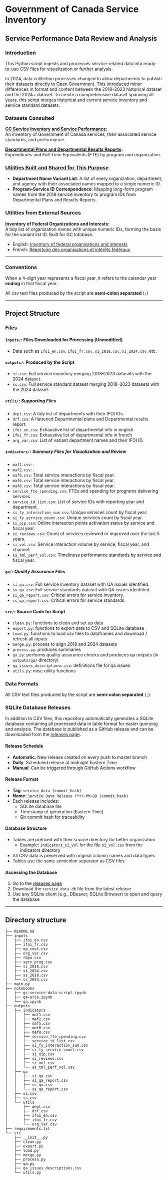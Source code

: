 # Government of Canada Service Inventory
## Service Performance Data Review and Analysis

### Introduction
This Python script ingests and processes service-related data into ready-to-use CSV files for visualization or further analysis.

In 2024, data collection processes changed to allow departments to publish their datasets directly to Open Government. This introduced minor differences in format and content between the 2018–2023 historical dataset and the 2024+ dataset. To create a comprehensive dataset spanning all years, this script merges historical and current service inventory and service standard datasets.

### Datasets Consulted

**[GC Service Inventory and Service Performance](https://open.canada.ca/data/en/dataset/3ac0d080-6149-499a-8b06-7ce5f00ec56c):**  
An inventory of Government of Canada services, their associated service standards, and performance.

**[Departmental Plans and Departmental Results Reports](https://open.canada.ca/data/en/dataset/a35cf382-690c-4221-a971-cf0fd189a46f/resource/64774bc1-c90a-4ae2-a3ac-d9b50673a895):**  
Expenditures and Full-Time Equivalents (FTE) by program and organization.

### [Utilities Built and Shared for This Purpose](https://github.com/gc-performance/utilities)
- **Department Name Variant List**: A list of every organization, department, and agency with their associated names mapped to a single numeric ID.  
- **Program-Service ID Correspondence**: Mapping long-form program names from the 2018 service inventory to program IDs from Departmental Plans and Results Reports.

### Utilities from External Sources
**Inventory of Federal Organizations and Interests:**  
A tidy list of organization names with unique numeric IDs, forming the basis for the variant list ID. Built for GC Infobase.  
- English: [Inventory of federal organisations and interests](https://open.canada.ca/data/en/dataset/a35cf382-690c-4221-a971-cf0fd189a46f/resource/7c131a87-7784-4208-8e5c-043451240d95)  
- French: [Répertoire des organisations et intérêts fédéraux](https://open.canada.ca/data/en/dataset/a35cf382-690c-4221-a971-cf0fd189a46f/resource/45069fe9-abe3-437f-97dd-3f64958bfa85)

---

### Conventions
When a 4-digit year represents a fiscal year, it refers to the calendar year **ending** in that fiscal year.

All csv text files produced by the script are **semi-colon separated** (`;`)

---
## Project Structure

### Files

#### `inputs/`: Files Downloaded for Processing (Unmodified)
- Data such as `ifoi_en.csv`, `ifoi_fr.csv`, `si_2018.csv`, `si_2024.csv`, etc.

#### `outputs/`: Produced by the Script
- `si.csv`: Full service inventory merging 2018–2023 datasets with the 2024 dataset.
- `ss.csv`: Full service standard dataset merging 2018–2023 datasets with the 2024 dataset.

##### `utils/`: Supporting Files
- `dept.csv`: A tidy list of departments with their IFOI IDs.
- `drf.csv`: A flattened Departmental plans and Departmental results report.
- `ifoi_en.csv`: Exhaustive list of departmental info in english
- `ifoi_fr.csv`: Exhaustive list of departmental info in french
- `org_var.csv`: List of variant department names and their IFOI ID.

##### `indicators/`: Summary Files for Visualization and Review
- `maf1.csv`: .
- `maf2.csv`: .
- `maf5.csv`: Total service interactions by fiscal year.
- `maf6.csv`: Total service interactions by fiscal year.
- `maf8.csv`: Total service interactions by fiscal year.
- `service_fte_spending.csv`: FTEs and spending for programs delivering services.
- `service_id_list.csv`: List of service IDs with reporting year and department.
- `si_fy_interaction_sum.csv`: Unique services count by fiscal year.
- `si_fy_service_count.csv`: Unique services count by fiscal year.
- `si_oip.csv`: Online interaction points activation status by service and fiscal year.
- `si_reviews.csv`: Count of services reviewed or improved over the last 5 years.
- `si_vol.csv`: Service interaction volume by service, fiscal year, and channel.
- `ss_tml_perf_vol.csv`: Timeliness performance standards by service and fiscal year.

##### `qa/`: Quality Assurance Files
- `si_qa.csv`: Full service inventory dataset with QA issues identified.
- `ss_qa.csv`: Full service standards dataset with QA issues identified.
- `si_qa_report.csv`: Critical errors for service inventory.
- `ss_qa_report.csv`: Critical errors for service standards.

#### `src/`: Source Code for Script
- `clean.py`: functions to clean and set up data
- `export.py`: functions to export data to CSV and SQLite database
- `load.py`: functions to load csv files to dataframes and download / refresh all inputs
- `merge.py`: process to align 2018 and 2024 datasets
- `process.py`: produces summaries
- `qa.py`: performs quality assurance checks and produces qa outputs (in `outputs/qa/` directory)
- `qa_issues_descriptions.csv`: definitions file for qa issues
- `utils.py`: misc utility functions

### Data Formats

All CSV text files produced by the script are **semi-colon separated** (`;`).

### SQLite Database Releases

In addition to CSV files, this repository automatically generates a SQLite database containing all processed data in table format for easier querying and analysis. The database is published as a GitHub release and can be downloaded from the [releases page](https://github.com/gc-performance/service-data/releases).

#### Release Schedule
- **Automatic**: New release created on every push to master branch
- **Daily**: Scheduled release at midnight Eastern Time
- **Manual**: Can be triggered through GitHub Actions workflow

#### Release Format
- **Tag**: `service_data-[commit_hash]`
- **Name**: `Service Data Release YYYY-MM-DD (commit_hash)`
- Each release includes:
  - SQLite database file
  - Timestamp of generation (Eastern Time)
  - Git commit hash for traceability

#### Database Structure
- Tables are prefixed with their source directory for better organization
  - Example: `indicators_si_vol` for the file `si_vol.csv` from the indicators directory
- All CSV data is preserved with original column names and data types
- Tables use the same semicolon separator as CSV files

#### Accessing the Database
1. Go to the [releases page](https://github.com/gc-performance/service-data/releases)
2. Download the `service_data.db` file from the latest release
3. Use any SQLite client (e.g., DBeaver, SQLite Browser) to open and query the database

---

## Directory structure
```
├── README.md
├── inputs
│   ├── ifoi_en.csv
│   ├── ifoi_fr.csv
│   ├── op_cost.csv
│   ├── org_var.csv
│   ├── rbpo.csv
│   ├── serv_prog.csv
│   ├── si_2018.csv
│   ├── si_2024.csv
│   ├── ss_2018.csv
│   └── ss_2024.csv
├── main.py
├── notebooks
│   ├── gc-service-data-script.ipynb
│   ├── qa-uris.ipynb
│   └── qa.ipynb
├── outputs
│   ├── indicators
│   │   ├── maf1.csv
│   │   ├── maf2.csv
│   │   ├── maf5.csv
│   │   ├── maf6.csv
│   │   ├── maf8.csv
│   │   ├── service_fte_spending.csv
│   │   ├── service_id_list.csv
│   │   ├── si_fy_interaction_sum.csv
│   │   ├── si_fy_service_count.csv
│   │   ├── si_oip.csv
│   │   ├── si_reviews.csv
│   │   ├── si_vol.csv
│   │   └── ss_tml_perf_vol.csv
│   ├── qa
│   │   ├── si_qa.csv
│   │   ├── si_qa_report.csv
│   │   ├── ss_qa.csv
│   │   └── ss_qa_report.csv
│   ├── si.csv
│   ├── ss.csv
│   └── utils
│       ├── dept.csv
│       ├── drf.csv
│       ├── ifoi_en.csv
│       ├── ifoi_fr.csv
│       └── org_var.csv
├── requirements.txt
└── src
    ├── __init__.py
    ├── clean.py
    ├── export.py
    ├── load.py
    ├── merge.py
    ├── process.py
    ├── qa.py
    ├── qa_issues_descriptions.csv
    └── utils.py